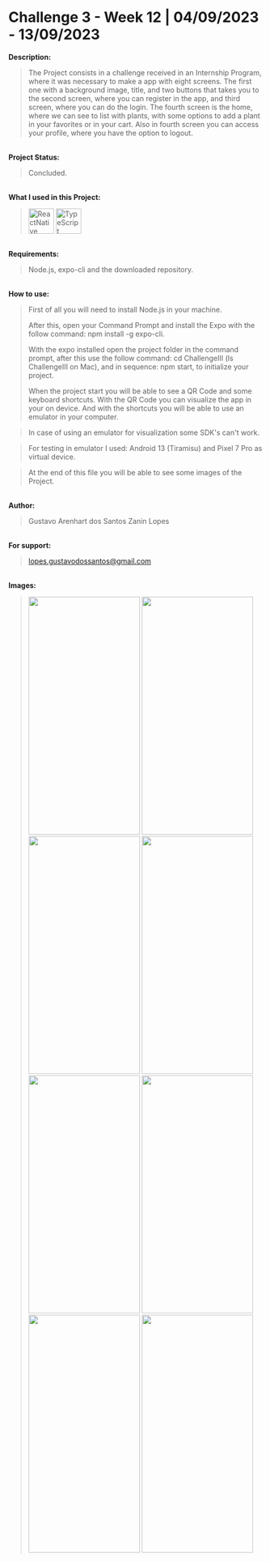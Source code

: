 # Challenge 3 - Week 12 | 04/09/2023 - 13/09/2023

**Description:**

>The Project consists in a challenge received in an Internship Program, where it was necessary to make a app with eight screens.
The first one with a background image, title, and two buttons that takes you to the second screen, where you can register in the app, and third screen, where you can do the login. The fourth screen is the home, where we can see to list with plants, with some options to add a plant in your favorites or in your cart. Also in fourth screen you can access your profile, where you have the option to logout.

<br> **Project Status:**
>Concluded.

<br> **What I used in this Project:**<br>
><img align="center" alt="ReactNative" height="50" width="50" title="ReactNative" src="https://skillicons.dev/icons?i=react"> <img align="center" alt="TypeScript" height="50" width="50" title="TypeScript" src="https://skillicons.dev/icons?i=ts">

<br> **Requirements:**
>Node.js, expo-cli and the downloaded repository.

<br> **How to use:**
>First of all you will need to install Node.js in your machine.
>
>After this, open your Command Prompt and install the Expo with the follow command: npm install -g expo-cli.
>
>With the expo installed open the project folder in the command prompt, after this use the follow command: cd ChallengeIII (ls ChallengeIII on Mac), and in sequence: npm start, to initialize your project.
>
>When the project start you will be able to see a QR Code and some keyboard shortcuts. With the QR Code you can visualize the app in your on device. And with the shortcuts you will be able to use an emulator in your computer.

>In case of using an emulator for visualization some SDK's can't work.

>For testing in emulator I used: Android 13 (Tiramisu) and Pixel 7 Pro as virtual device.

>At the end of this file you will be able to see some images of the Project.

<br> **Author:**
>Gustavo Arenhart dos Santos Zanin Lopes

<br> **For support:**
>lopes.gustavodossantos@gmail.com

<br> **Images:**
><img src="https://github.com/lopes-gustavodossantos/Challenge_3_Internship/assets/94156483/f7cf24ed-3c9f-4387-afe0-27c5d4245436" width="220" height="470">
><img src="https://github.com/lopes-gustavodossantos/Challenge_3_Internship/assets/94156483/df9041b4-6cf6-4a54-b8ba-96f2df69057a" width="220" height="470">
><img src="https://github.com/lopes-gustavodossantos/Challenge_3_Internship/assets/94156483/27067861-07f8-424a-88c4-298c3ad1a37a" width="220" height="470">
><img src="https://github.com/lopes-gustavodossantos/Challenge_3_Internship/assets/94156483/40a72e24-9858-4e1f-b189-68f456dd6064" width="220" height="470">
><img src="https://github.com/lopes-gustavodossantos/Challenge_3_Internship/assets/94156483/d90e786e-e822-4ea3-a0e2-838714b9b4fe" width="220" height="470">
><img src="https://github.com/lopes-gustavodossantos/Challenge_3_Internship/assets/94156483/514f9eac-1fed-48c5-b356-bd9def31b11f" width="220" height="470">
><img src="https://github.com/lopes-gustavodossantos/Challenge_3_Internship/assets/94156483/f7b1fe80-aa79-483a-ace8-060dda6c3474" width="220" height="470">
><img src="https://github.com/lopes-gustavodossantos/Challenge_3_Internship/assets/94156483/99d32d03-a3df-481c-82ef-cdb525eb4bd5" width="220" height="470">
